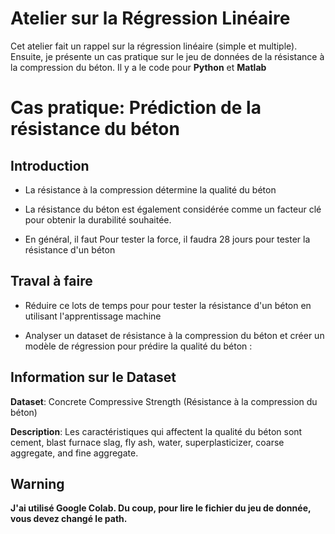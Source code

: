 # Atelier sur la Régression Linéaire

Cet atelier fait un rappel sur la régression linéaire (simple et multiple). 
Ensuite, je présente un cas pratique sur le jeu de données de la résistance à la compression du béton. 
Il y a le code pour **Python** et **Matlab**


# Cas pratique: Prédiction de la résistance du béton

## Introduction
* La résistance à la compression détermine la qualité du béton

* La résistance du béton est également considérée comme un facteur clé pour obtenir la durabilité souhaitée.

* En général, il faut Pour tester la force, il faudra 28 jours pour tester la résistance d'un béton

## Traval à faire

* Réduire ce lots de temps pour pour tester la résistance d'un béton en utilisant l'apprentissage machine

* Analyser un dataset de résistance à la compression du béton et créer un modèle de régression pour prédire la qualité du béton :

## Information sur le Dataset

**Dataset**: Concrete Compressive Strength (Résistance à la compression du béton)

**Description**: Les caractéristiques qui affectent la qualité du béton sont cement, blast furnace slag, fly ash, water, superplasticizer, coarse aggregate, and fine aggregate.


## Warning

**J'ai utilisé Google Colab. Du coup, pour lire le fichier du jeu de donnée, vous devez changé le path.**
